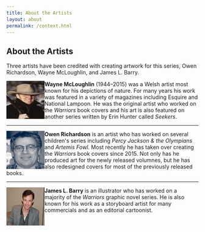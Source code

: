 ```yaml
---
title: About the Artists
layout: about
permalink: /context.html
---
```


## About the Artists

Three artists have been credited with creating artwork for this series, Owen Richardson, Wayne McLoughlin, and James L. Barry.

<img align="left" width="100" height="100" margin-right="10" src="./objects/wayne_mcloughlin.PNG"> **Wayne McLoughlin** (1944–2015) was a Welsh artist most known for his depictions of nature. For many years his work was featured in a variety of magazines including Esquire and National Lampoon. He was the original artist who worked on the *Warriors* book covers and his art is also featured on another series written by Erin Hunter called *Seekers*.

---
<img align="left" width="100" height="100" src="./objects/owen_richardson.PNG"> **Owen Richardson** is an artist who has worked on several children's series including *Percy Jackson & the Olympians* and *Artemis Fowl*. Most recently he has taken over creating the *Warriors* book covers since 2015. Not only has he produced art for the newly released volumnes, but he has also redesigned covers for most of the previously released books.

---
<img align="left" width="100" height="100" src="./objects/james_barry.PNG"> **James L. Barry** is an illustrator who has worked on a majority of the *Warriors* graphic novel series. He is also known for his work as a storyboard artist for many commercials and as an editorial cartoonist.

